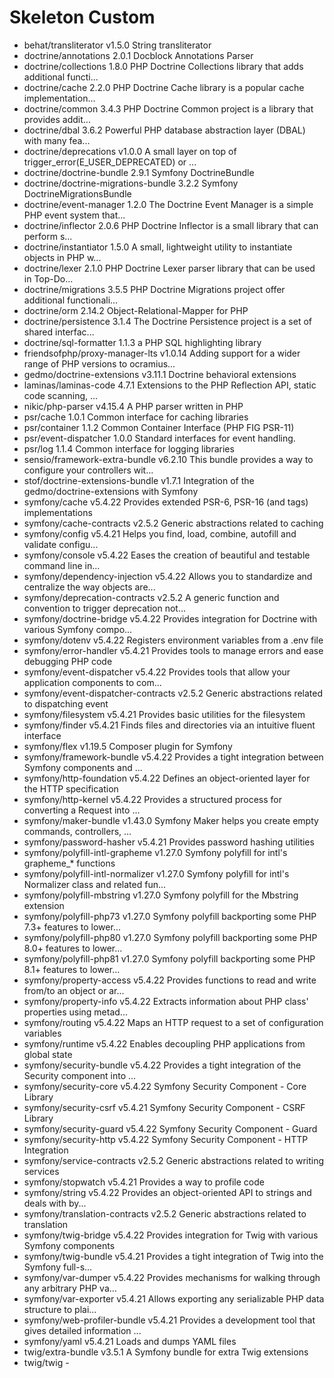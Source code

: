 # Skeleton Custom

- behat/transliterator                v1.5.0  String transliterator
- doctrine/annotations                2.0.1   Docblock Annotations Parser
- doctrine/collections                1.8.0   PHP Doctrine Collections library that adds additional functi...
- doctrine/cache                      2.2.0   PHP Doctrine Cache library is a popular cache implementation...
- doctrine/common                     3.4.3   PHP Doctrine Common project is a library that provides addit...
- doctrine/dbal                       3.6.2   Powerful PHP database abstraction layer (DBAL) with many fea...
- doctrine/deprecations               v1.0.0  A small layer on top of trigger_error(E_USER_DEPRECATED) or ...
- doctrine/doctrine-bundle            2.9.1   Symfony DoctrineBundle
- doctrine/doctrine-migrations-bundle 3.2.2   Symfony DoctrineMigrationsBundle
- doctrine/event-manager              1.2.0   The Doctrine Event Manager is a simple PHP event system that...
- doctrine/inflector                  2.0.6   PHP Doctrine Inflector is a small library that can perform s...
- doctrine/instantiator               1.5.0   A small, lightweight utility to instantiate objects in PHP w...
- doctrine/lexer                      2.1.0   PHP Doctrine Lexer parser library that can be used in Top-Do...
- doctrine/migrations                 3.5.5   PHP Doctrine Migrations project offer additional functionali...
- doctrine/orm                        2.14.2  Object-Relational-Mapper for PHP
- doctrine/persistence                3.1.4   The Doctrine Persistence project is a set of shared interfac...
- doctrine/sql-formatter              1.1.3   a PHP SQL highlighting library
- friendsofphp/proxy-manager-lts      v1.0.14 Adding support for a wider range of PHP versions to ocramius...
- gedmo/doctrine-extensions           v3.11.1 Doctrine behavioral extensions
- laminas/laminas-code                4.7.1   Extensions to the PHP Reflection API, static code scanning, ...
- nikic/php-parser                    v4.15.4 A PHP parser written in PHP
- psr/cache                           1.0.1   Common interface for caching libraries
- psr/container                       1.1.2   Common Container Interface (PHP FIG PSR-11)
- psr/event-dispatcher                1.0.0   Standard interfaces for event handling.
- psr/log                             1.1.4   Common interface for logging libraries
- sensio/framework-extra-bundle       v6.2.10 This bundle provides a way to configure your controllers wit...
- stof/doctrine-extensions-bundle     v1.7.1  Integration of the gedmo/doctrine-extensions with Symfony
- symfony/cache                       v5.4.22 Provides extended PSR-6, PSR-16 (and tags) implementations
- symfony/cache-contracts             v2.5.2  Generic abstractions related to caching
- symfony/config                      v5.4.21 Helps you find, load, combine, autofill and validate configu...
- symfony/console                     v5.4.22 Eases the creation of beautiful and testable command line in...
- symfony/dependency-injection        v5.4.22 Allows you to standardize and centralize the way objects are...
- symfony/deprecation-contracts       v2.5.2  A generic function and convention to trigger deprecation not...
- symfony/doctrine-bridge             v5.4.22 Provides integration for Doctrine with various Symfony compo...
- symfony/dotenv                      v5.4.22 Registers environment variables from a .env file
- symfony/error-handler               v5.4.21 Provides tools to manage errors and ease debugging PHP code
- symfony/event-dispatcher            v5.4.22 Provides tools that allow your application components to com...
- symfony/event-dispatcher-contracts  v2.5.2  Generic abstractions related to dispatching event
- symfony/filesystem                  v5.4.21 Provides basic utilities for the filesystem
- symfony/finder                      v5.4.21 Finds files and directories via an intuitive fluent interface
- symfony/flex                        v1.19.5 Composer plugin for Symfony
- symfony/framework-bundle            v5.4.22 Provides a tight integration between Symfony components and ...
- symfony/http-foundation             v5.4.22 Defines an object-oriented layer for the HTTP specification
- symfony/http-kernel                 v5.4.22 Provides a structured process for converting a Request into ...
- symfony/maker-bundle                v1.43.0 Symfony Maker helps you create empty commands, controllers, ...
- symfony/password-hasher             v5.4.21 Provides password hashing utilities
- symfony/polyfill-intl-grapheme      v1.27.0 Symfony polyfill for intl's grapheme_* functions
- symfony/polyfill-intl-normalizer    v1.27.0 Symfony polyfill for intl's Normalizer class and related fun...
- symfony/polyfill-mbstring           v1.27.0 Symfony polyfill for the Mbstring extension
- symfony/polyfill-php73              v1.27.0 Symfony polyfill backporting some PHP 7.3+ features to lower...
- symfony/polyfill-php80              v1.27.0 Symfony polyfill backporting some PHP 8.0+ features to lower...
- symfony/polyfill-php81              v1.27.0 Symfony polyfill backporting some PHP 8.1+ features to lower...
- symfony/property-access             v5.4.22 Provides functions to read and write from/to an object or ar...
- symfony/property-info               v5.4.22 Extracts information about PHP class' properties using metad...
- symfony/routing                     v5.4.22 Maps an HTTP request to a set of configuration variables
- symfony/runtime                     v5.4.22 Enables decoupling PHP applications from global state
- symfony/security-bundle             v5.4.22 Provides a tight integration of the Security component into ...
- symfony/security-core               v5.4.22 Symfony Security Component - Core Library
- symfony/security-csrf               v5.4.21 Symfony Security Component - CSRF Library
- symfony/security-guard              v5.4.22 Symfony Security Component - Guard
- symfony/security-http               v5.4.22 Symfony Security Component - HTTP Integration
- symfony/service-contracts           v2.5.2  Generic abstractions related to writing services
- symfony/stopwatch                   v5.4.21 Provides a way to profile code
- symfony/string                      v5.4.22 Provides an object-oriented API to strings and deals with by...
- symfony/translation-contracts       v2.5.2  Generic abstractions related to translation
- symfony/twig-bridge                 v5.4.22 Provides integration for Twig with various Symfony components
- symfony/twig-bundle                 v5.4.21 Provides a tight integration of Twig into the Symfony full-s...
- symfony/var-dumper                  v5.4.22 Provides mechanisms for walking through any arbitrary PHP va...
- symfony/var-exporter                v5.4.21 Allows exporting any serializable PHP data structure to plai...
- symfony/web-profiler-bundle         v5.4.21 Provides a development tool that gives detailed information ...
- symfony/yaml                        v5.4.21 Loads and dumps YAML files
- twig/extra-bundle                   v3.5.1  A Symfony bundle for extra Twig extensions
- twig/twig           -  
